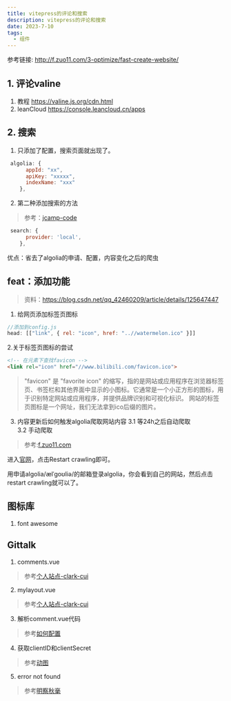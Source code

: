 ```yaml
---
title: vitepress的评论和搜索
description: vitepress的评论和搜索
date: 2023-7-10
tags:
  - 组件
---
```

参考链接:
http://f.zuo11.com/3-optimize/fast-create-website/
## 1. 评论valine
1. 教程
https://valine.js.org/cdn.html
2. leanCloud
https://console.leancloud.cn/apps
## 2. 搜索
1. 只添加了配置，搜索页面就出现了。
```js
 algolia: {
      appId: "xx",
      apiKey: "xxxxx",
      indexName: "xxx"
    },
```
2. 第二种添加搜索的方法
>参考：[jcamp-code](https://github.com/jcamp-code/vitepress-blog-theme/blob/main/docs/.vitepress/config.ts)
```js
 search: {
      provider: 'local',
    },
```
优点：省去了algolia的申请、配置，内容变化之后的爬虫

## feat：添加功能
>资料：https://blog.csdn.net/qq_42460209/article/details/125647447
1. 给网页添加标签页图标
```js
//添加到config.js
head: [["link", { rel: "icon", href: "..//watermelon.ico" }]]
```
2.关于标签页图标的尝试
```html
<!-- 在元素下查找favicon -->
<link rel="icon" href="//www.bilibili.com/favicon.ico">
```
>"favicon" 是 "favorite icon" 的缩写，指的是网站或应用程序在浏览器标签页、书签栏和其他界面中显示的小图标。它通常是一个小正方形的图标，用于识别特定网站或应用程序，并提供品牌识别和可视化标识。
网站的标签页图标是一个网址，我们无法拿到ico后缀的图片。
3. 内容更新后如何触发algolia爬取网站内容
  3.1 等24h之后自动爬取  
  3.2 手动爬取
  > 参考:[f.zuo11.com](http://f.zuo11.com/3-optimize/fast-create-website/#%E5%86%85%E5%AE%B9%E6%9B%B4%E6%96%B0%E5%90%8E%E6%80%8E%E4%B9%88%E8%A7%A6%E5%8F%91-algolia-%E9%87%8D%E6%96%B0%E7%88%AC%E5%8F%96%E5%86%85%E5%AE%B9)

  进入[官网](https://crawler.algolia.com/admin/crawlers )，点击Restart crawling即可。

  用申请algolia/ælˈɡoʊliə/的邮箱登录algolia，你会看到自己的网站，然后点击restart crawling就可以了。


## 图标库
1. font awesome
## Gittalk
1. comments.vue
>参考[个人站点-clark-cui](https://github.com/clark-cui/vitepress-blog-zaun/blob/53373e8baf38fd4fd4f99b313677b68c2d309aee/.vitepress/theme/components/Comments.vue#L4)

2. mylayout.vue
>参考[个人站点-clark-cui](https://github.com/clark-cui/vitepress-blog-zaun/blob/53373e8baf38fd4fd4f99b313677b68c2d309aee/.vitepress/theme/components/MyLayout.vue#L24)

3. 解析comment.vue代码
>参考[如何配置](https://www.jianshu.com/p/83a098b67977)

4. 获取clientID和clientSecret
>参考[动图](https://blog.csdn.net/xixihahalelehehe/article/details/125294535?ydreferer=aHR0cHM6Ly93d3cuZ29vZ2xlLmNvbS8%3D)

5. error not found
>参考[明察秋毫](https://blog.csdn.net/m0_46916422/article/details/124065600)
